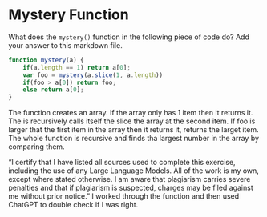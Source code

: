 # Mystery Function

What does the `mystery()` function in the following piece of code do? Add your
answer to this markdown file.

```javascript
function mystery(a) {
    if(a.length == 1) return a[0];
    var foo = mystery(a.slice(1, a.length))
    if(foo > a[0]) return foo;
    else return a[0];
}
```
The function creates an array. If the array only has 1 item then it returns it. The is recursively calls itself the slice the array at the second item. If foo is larger that the first item in the array then it returns it, returns the larget item. The whole function is recursive and finds tha largest number in the array by comparing them.


“I certify that I have listed all sources used to complete this exercise, including the use
of any Large Language Models. All of the work is my own, except where stated
otherwise. I am aware that plagiarism carries severe penalties and that if plagiarism is
suspected, charges may be filed against me without prior notice.”
I worked through the function and then used ChatGPT to double check if I was right.
